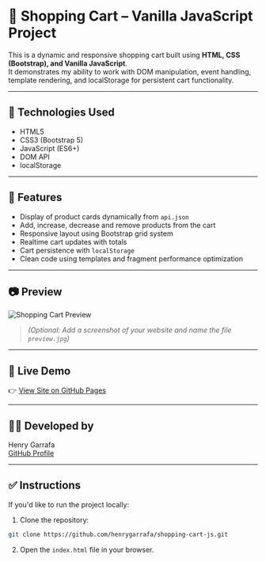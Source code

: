 # 🛒 Shopping Cart – Vanilla JavaScript Project

This is a dynamic and responsive shopping cart built using **HTML, CSS (Bootstrap), and Vanilla JavaScript**.  
It demonstrates my ability to work with DOM manipulation, event handling, template rendering, and localStorage for persistent cart functionality.

---

## 🔧 Technologies Used

- HTML5  
- CSS3 (Bootstrap 5)  
- JavaScript (ES6+)  
- DOM API  
- localStorage  

---

## 🎯 Features

- Display of product cards dynamically from `api.json`
- Add, increase, decrease and remove products from the cart
- Responsive layout using Bootstrap grid system
- Realtime cart updates with totals
- Cart persistence with `localStorage`
- Clean code using templates and fragment performance optimization

---

## 📷 Preview

![Shopping Cart Preview](preview.jpg)  
> *(Optional: Add a screenshot of your website and name the file `preview.jpg`)*

---

## 🚀 Live Demo

👉 [View Site on GitHub Pages](https://henrygarrafa.github.io/shopping-cart-js/)

---

## 👨‍💻 Developed by

Henry Garrafa  
[GitHub Profile](https://github.com/henrygarrafa)

---

## ✅ Instructions

If you'd like to run the project locally:

1. Clone the repository:
```bash
git clone https://github.com/henrygarrafa/shopping-cart-js.git
```

2. Open the `index.html` file in your browser.
